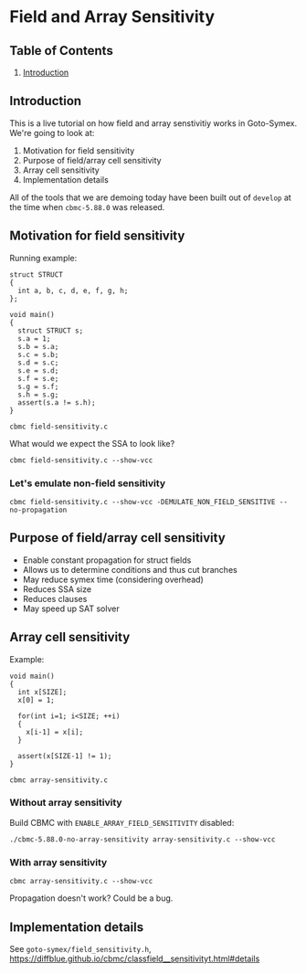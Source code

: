 # Field and Array Sensitivity

## Table of Contents

1. [Introduction](##Introduction)

## Introduction

This is a live tutorial on how field and array senstivitiy works in Goto-Symex.
We're going to look at:

1. Motivation for field sensitivity
2. Purpose of field/array cell sensitivity
3. Array cell sensitivity
4. Implementation details

All of the tools that we are demoing today have been built out of `develop`
at the time when `cbmc-5.88.0` was released.

## Motivation for field sensitivity

Running example:

```
struct STRUCT
{
  int a, b, c, d, e, f, g, h;
};  

void main()
{
  struct STRUCT s;
  s.a = 1;
  s.b = s.a;
  s.c = s.b;
  s.d = s.c;
  s.e = s.d;
  s.f = s.e;
  s.g = s.f;
  s.h = s.g;
  assert(s.a != s.h);
}
```

`cbmc field-sensitivity.c`

What would we expect the SSA to look like?

`cbmc field-sensitivity.c --show-vcc`

### Let's emulate non-field sensitivity

`cbmc field-sensitivity.c --show-vcc -DEMULATE_NON_FIELD_SENSITIVE --no-propagation`

## Purpose of field/array cell sensitivity

- Enable constant propagation for struct fields
- Allows us to determine conditions and thus cut branches
- May reduce symex time (considering overhead)
- Reduces SSA size
- Reduces clauses
- May speed up SAT solver

## Array cell sensitivity

Example:
```
void main()
{
  int x[SIZE];
  x[0] = 1;

  for(int i=1; i<SIZE; ++i)
  {
    x[i-1] = x[i];
  }

  assert(x[SIZE-1] != 1);
}
```

`cbmc array-sensitivity.c`

### Without array sensitivity

Build CBMC with `ENABLE_ARRAY_FIELD_SENSITIVITY` disabled:

`./cbmc-5.88.0-no-array-sensitivity array-sensitivity.c --show-vcc`

### With array sensitivity

`cbmc array-sensitivity.c --show-vcc`

Propagation doesn't work? Could be a bug.

## Implementation details

See `goto-symex/field_sensitivity.h`, 
https://diffblue.github.io/cbmc/classfield__sensitivityt.html#details

